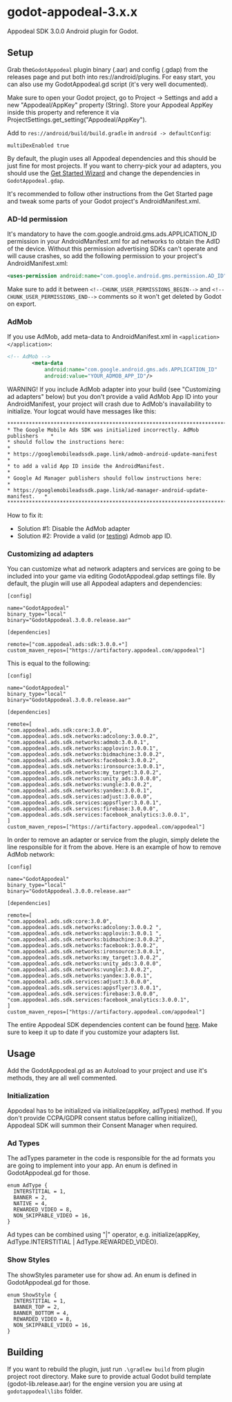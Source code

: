 # godot-appodeal-3.x.x
Appodeal SDK 3.0.0 Android plugin for Godot.

## Setup

Grab the``GodotAppodeal`` plugin binary (.aar) and config (.gdap) from the releases page and put both into res://android/plugins. For easy start, you can also use my GodotAppodeal.gd script (it's very well documented).

Make sure to open your Godot project, go to Project -> Settings and add a new "Appodeal/AppKey" property (String). Store your Appodeal AppKey inside this property and reference it via ProjectSettings.get_setting("Appodeal/AppKey").

Add to ``res://android/build/build.gradle`` in ``android -> defaultConfig``:
```
multiDexEnabled true
```
By default, the plugin uses all Appodeal dependencies and this should be just fine for most projects. If you want to cherry-pick your ad adapters, you should use the [Get Started Wizard](https://wiki.appodeal.com/en/android-beta-3-0-0/get-started) and change the dependencies in ``GodotAppodeal.gdap``.

It's recommended to follow other instructions from the Get Started page and tweak some parts of your Godot project's AndroidManifest.xml.

### AD-Id permission

It's mandatory to have the com.google.android.gms.ads.APPLICATION_ID permission in your AndroidManifest.xml for ad networks to obtain the AdID of the device. Without this permission advertising SDKs can't operate and will cause crashes, so add the following permission to your project's AndroidManifest.xml:

```xml
<uses-permission android:name="com.google.android.gms.permission.AD_ID"/>
```

Make sure to add it between `<!--CHUNK_USER_PERMISSIONS_BEGIN-->` and `<!--CHUNK_USER_PERMISSIONS_END-->` comments so it won't get deleted by Godot on export.

### AdMob

If you use AdMob, add meta-data to AndroidManifest.xml in ``<application></application>``:
```xml
<!-- AdMob -->
        <meta-data
            android:name="com.google.android.gms.ads.APPLICATION_ID"
            android:value="YOUR_ADMOB_APP_ID"/>
```

WARNING! If you include AdMob adapter into your build (see "Customizing ad adapters" below) but you don't provide a valid AdMob App ID into your AndroidManifest, your project will crash due to AdMob's inavailability to initialize. Your logcat would have messages like this:
```
******************************************************************************
* The Google Mobile Ads SDK was initialized incorrectly. AdMob publishers    *
* should follow the instructions here:                                       *
* https://googlemobileadssdk.page.link/admob-android-update-manifest         *
* to add a valid App ID inside the AndroidManifest.                          *
* Google Ad Manager publishers should follow instructions here:              *
* https://googlemobileadssdk.page.link/ad-manager-android-update-manifest.   *
******************************************************************************
```

How to fix it:
- Solution #1: Disable the AdMob adapter
- Solution #2: Provide a valid (or [testing](https://developers.google.com/admob/android/quick-start#import_the_mobile_ads_sdk)) Admob app ID.

### Customizing ad adapters

You can customize what ad network adapters and services are going to be included into your game via editing GodotAppodeal.gdap settings file. By default, the plugin will use all Appodeal adapters and dependencies:
```
[config]

name="GodotAppodeal"
binary_type="local"
binary="GodotAppodeal.3.0.0.release.aar"

[dependencies]

remote=["com.appodeal.ads:sdk:3.0.0.+"]
custom_maven_repos=["https://artifactory.appodeal.com/appodeal"]
```

This is equal to the following:
```
[config]

name="GodotAppodeal"
binary_type="local"
binary="GodotAppodeal.3.0.0.release.aar"

[dependencies]

remote=[
"com.appodeal.ads.sdk:core:3.0.0",
"com.appodeal.ads.sdk.networks:adcolony:3.0.0.2",
"com.appodeal.ads.sdk.networks:admob:3.0.0.1",
"com.appodeal.ads.sdk.networks:applovin:3.0.0.1",
"com.appodeal.ads.sdk.networks:bidmachine:3.0.0.2",
"com.appodeal.ads.sdk.networks:facebook:3.0.0.2",
"com.appodeal.ads.sdk.networks:ironsource:3.0.0.1",
"com.appodeal.ads.sdk.networks:my_target:3.0.0.2",
"com.appodeal.ads.sdk.networks:unity_ads:3.0.0.0",
"com.appodeal.ads.sdk.networks:vungle:3.0.0.2",
"com.appodeal.ads.sdk.networks:yandex:3.0.0.1",
"com.appodeal.ads.sdk.services:adjust:3.0.0.0",
"com.appodeal.ads.sdk.services:appsflyer:3.0.0.1",
"com.appodeal.ads.sdk.services:firebase:3.0.0.0",
"com.appodeal.ads.sdk.services:facebook_analytics:3.0.0.1",
]
custom_maven_repos=["https://artifactory.appodeal.com/appodeal"]
```

In order to remove an adapter or service from the plugin, simply delete the line responsible for it from the above. Here is an example of how to remove AdMob network:
```
[config]

name="GodotAppodeal"
binary_type="local"
binary="GodotAppodeal.3.0.0.release.aar"

[dependencies]

remote=[
"com.appodeal.ads.sdk:core:3.0.0",
"com.appodeal.ads.sdk.networks:adcolony:3.0.0.2	",
"com.appodeal.ads.sdk.networks:applovin:3.0.0.1	",
"com.appodeal.ads.sdk.networks:bidmachine:3.0.0.2",
"com.appodeal.ads.sdk.networks:facebook:3.0.0.2",
"com.appodeal.ads.sdk.networks:ironsource:3.0.0.1",
"com.appodeal.ads.sdk.networks:my_target:3.0.0.2",
"com.appodeal.ads.sdk.networks:unity_ads:3.0.0.0",
"com.appodeal.ads.sdk.networks:vungle:3.0.0.2",
"com.appodeal.ads.sdk.networks:yandex:3.0.0.1",
"com.appodeal.ads.sdk.services:adjust:3.0.0.0",
"com.appodeal.ads.sdk.services:appsflyer:3.0.0.1",
"com.appodeal.ads.sdk.services:firebase:3.0.0.0",
"com.appodeal.ads.sdk.services:facebook_analytics:3.0.0.1",
]
custom_maven_repos=["https://artifactory.appodeal.com/appodeal"]
```

The entire Appodeal SDK dependencies content can be found [here](https://wiki.appodeal.com/en/android-beta-3-0-0/get-started/advanced/sdk-content). Make sure to keep it up to date if you customize your adapters list.

## Usage

Add the GodotAppodeal.gd as an Autoload to your project and use it's methods, they are all well commented.

### Initialization

Appodeal has to be initialized via initialize(appKey, adTypes) method. If you don't provide CCPA/GDPR consent status before calling initialize(), Appodeal SDK will summon their Consent Manager when required.

### Ad Types

The adTypes parameter in the code is responsible for the ad formats you are going to implement into your app. An enum is defined in GodotAppodeal.gd for those.
```gdscript
enum AdType {
  INTERSTITIAL = 1,
  BANNER = 2,
  NATIVE = 4,
  REWARDED_VIDEO = 8,
  NON_SKIPPABLE_VIDEO = 16,
}
```
Ad types can be combined using "|" operator, e.g. initialize(appKey, AdType.INTERSTITIAL | AdType.REWARDED_VIDEO).

### Show Styles

The showStyles parameter use for show ad. An enum is defined in GodotAppodeal.gd for those.
```gdscript
enum ShowStyle {
  INTERSTITIAL = 1,
  BANNER_TOP = 2,
  BANNER_BOTTOM = 4,
  REWARDED_VIDEO = 8,
  NON_SKIPPABLE_VIDEO = 16,
}
```

## Building

If you want to rebuild the plugin, just run ``.\gradlew build`` from plugin project root directory. Make sure to provide actual Godot build template (godot-lib.release.aar) for the engine version you are using at ``godotappodeal\libs`` folder.
